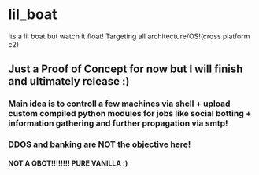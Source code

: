 # lil_boat
Its a lil boat but watch it float!
Targeting all architecture/OS!(cross platform c2)

## Just a Proof of Concept for now but I will finish and ultimately release :)

### Main idea is to controll a few machines via shell + upload custom compiled python modules for jobs like social botting + information gathering and further propagation via smtp!

### DDOS and banking are NOT the objective here!

#### NOT A QBOT!!!!!!!! PURE VANILLA :)
